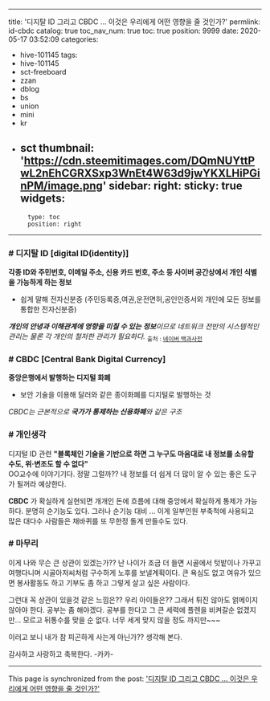 
---
title: '디지탈 ID 그리고  CBDC ...  이것은 우리에게 어떤 영향을 줄 것인가?'
permlink: id-cbdc
catalog: true
toc_nav_num: true
toc: true
position: 9999
date: 2020-05-17 03:52:09
categories:
- hive-101145
tags:
- hive-101145
- sct-freeboard
- zzan
- dblog
- bs
- union
- mini
- kr
- sct
thumbnail: 'https://cdn.steemitimages.com/DQmNUYttPwL2nEhCGRXSxp3WnEt4W63d9jwYKXLHiPGinPM/image.png'
sidebar:
    right:
        sticky: true
widgets:
    -
        type: toc
        position: right
---


### # 디지탈 ID  [digital ID(identity)]
 **각종 ID와 주민번호, 이메일 주소, 신용 카드 번호, 주소 등 
  사이버 공간상에서  개인 식별을 가능하게 하는 정보**
- 쉽게 말해 전자신분증 (주민등록증,여권,운전면허,공인인증서외 개인에 모든 정보를 통합한 전자신분증)

***개인의 안녕과 이해관계에 영향을 미칠 수 있는 정보**이므로 네트워크 전반의 시스템적인 관리는 물론 각 개인의 철저한 관리가 필요하다.*
<sub>출처 : [네이버 백과사전](https://terms.naver.com/entry.nhn?docId=1617332&cid=50376&categoryId=50376)</sub>



### # CBDC [Central Bank Digital Currency]
**중앙은행에서 발행하는 디지털 화폐**

- 보안 기술을 이용해 달러와 같은 종이화폐를 디지털로 발행하는 것

*CBDC는 근본적으로 **국가가 통제하는 신용화폐**와 같은 구조*


### # 개인생각
디지털 ID 관련 **"블록체인 기술을 기반으로 하면 그 누구도 마음대로
 내 정보를 소유할 수도, 위·변조도 할 수 없다"**  
OO교수에 이야기기다.   정말 그럴까??   내 정보를 더 쉽게 더 많이 알 수 있는
좋은 도구가 될꺼라 예상한다. 

**CBDC** 가 확실하게 실현되면 개개인 돈에 흐름에 대해 중앙에서 
확실하게 통제가 가능하다.  분명히 순기능도 있다.  그러나 순기능 대비 ...
이게 일부인원 부축척에 사용되고 많은 대다수 사람들은 채바퀴를
또 무한정 돌게 만들수도 있다. 


### # 마무리
이게 나와 무슨 큰 상관이 있겠는가??
난 나이가 조금 더 들면 시골에서 텃밭이나 가꾸고
여행다니며 시골아저씨처럼 구수하게 노후를 보낼계획이다.
큰 욕심도 없고 여유가 있으면 봉사활동도 하고 기부도 좀 하고
그렇게 살고 싶은 사람이다. 

그런대 꼭 상관이 있을것 같은 느낌은??  우리 아이들은??
그래서 튀진 않아도 얽메이지 않아야 한다.  공부는 좀 해야겠다.
공부를 한다고 그 큰 세력에  플렌을 비켜갈순 없겠지만... 
모르고 뒤통수를 맞을 순 없다.  너무 세게 맞지 않을 정도 까지만~~~

이러고 보니 내가 참 피곤하게 사는게 아닌가??  생각해 본다.

감사하고 사랑하고 축복한다. -카카-

- - -

This page is synchronized from the post: ['디지탈 ID 그리고  CBDC ...  이것은 우리에게 어떤 영향을 줄 것인가?'](https://steemit.com/@kibumh/id-cbdc)
